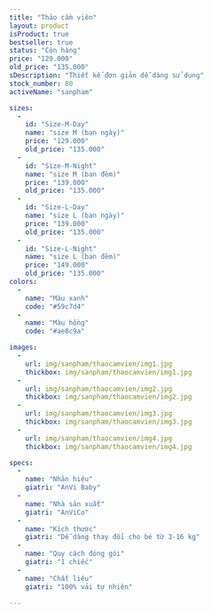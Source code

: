 ```yaml
---
title: "Thảo cầm viên"
layout: product
isProduct: true
bestseller: true
status: "Còn hàng"
price: "129.000"
old_price: "135.000"
sDescription: "Thiết kế đơn giản dễ dàng sử dụng"
stock_number: 80
activeName: "sanpham"

sizes:
  -
    id: "Size-M-Day"
    name: "size M (ban ngày)"
    price: "129.000"
    old_price: "135.000"
  -
    id: "Size-M-Night"
    name: "size M (ban đêm)"
    price: "139.000"
    old_price: "135.000"
  -
    id: "Size-L-Day"
    name: "size L (ban ngày)"
    price: "139.000"
    old_price: "135.000"
  -
    id: "Size-L-Night"
    name: "size L (ban đêm)"
    price: "149.000"
    old_price: "135.000"
colors:
  -
    name: "Màu xanh"
    code: "#59c7d4"
  -
    name: "Màu hồng"
    code: "#ae8c9a"

images:
  -
    url: img/sanpham/thaocamvien/img1.jpg
    thickbox: img/sanpham/thaocamvien/img1.jpg
  -
    url: img/sanpham/thaocamvien/img2.jpg
    thickbox: img/sanpham/thaocamvien/img2.jpg
  -
    url: img/sanpham/thaocamvien/img3.jpg
    thickbox: img/sanpham/thaocamvien/img3.jpg
  -
    url: img/sanpham/thaocamvien/img4.jpg
    thickbox: img/sanpham/thaocamvien/img4.jpg

specs:
  -
    name: "Nhãn hiệu"
    giatri: "AnVi Baby"
  -
    name: "Nhà sản xuất"
    giatri: "AnViCo"
  -
    name: "Kích thước"
    giatri: "Dễ dàng thay đổi cho bé từ 3-16 kg"
  -
    name: "Quy cách đóng gói"
    giatri: "1 chiếc"
  -
    name: "Chất liệu"
    giatri: "100% vải tự nhiên"

---
```

